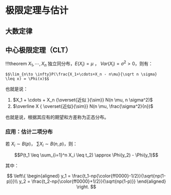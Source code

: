 # 极限定理与估计

## 大数定律

## 中心极限定理（CLT）

!!!theorem
    $X_1, \cdots, X_n$ 独立同分布，$E(X_i) = \mu$ ， $Var(X_i) = \sigma^2 > 0$，则有：
    
    $$\lim_{n\to \infty}P(\frac{X_1+\cdots+X_n - n\mu}{\sqrt n \sigma} \leq x) = \Phi(x)$$

也就是说：
1. $X_1 + \cdots + X_n {\overset{近似 }{\sim}} N(n \mu, n \sigma^2)$
2. $\overline X { \overset{近似}{\sim}} N(n \mu,  \frac{\sigma^2}{n})$

也就是说，根据其应有的期望和方差称为正态分布。

### 应用：估计二项分布

若 $X_i \sim B(p)$， $\sum X_i \sim B(n,p)$，则：

$$P(t_1 \leq \sum_{i=1}^n X_i \leq t_2) \approx \Phi(y_2) - \Phi(y_1)$$

其中：

$$
\left\{
\begin{aligned}
y_1 = \frac{t_1-np{\color{ff0000}-1/2}}{\sqrt{np(1-p)}}\\
y_2 = \frac{t_2-np{\color{ff0000}+1/2}}{\sqrt{np(1-p)}}
\end{aligned}    
\right.
$$